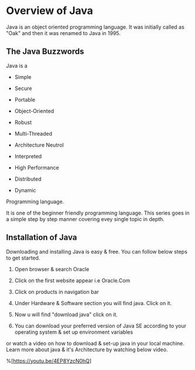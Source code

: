 # Overview of Java

Java is an object oriented programming language. It was initially called as "Oak" and then it was renamed to Java in 1995.

## The Java Buzzwords

Java is a

* Simple
    
* Secure
    
* Portable
    
* Object-Oriented
    
* Robust
    
* Multi-Threaded
    
* Architecture Neutrol
    
* Interpreted
    
* High Performance
    
* Distributed
    
* Dynamic
    

Programming language.

It is one of the beginner friendly programming language. This series goes in a simple step by step manner covering evey single topic in depth.

## Installation of Java

Downloading and installing Java is easy & free. You can follow below steps to get started.

1. Open browser & search Oracle
    
2. Click on the first website appear i.e Oracle.Com
    
3. Click on products in navigation bar
    
4. Under Hardware & Software section you will find java. Click on it.
    
5. Now u will find "download java" click on it.
    
6. You can download your preferred version of Java SE according to your operating system & set up environment variables
    

or watch a video on how to download & set-up java in your local machine. Learn more about java & it's Architecture by watching below video.

%[https://youtu.be/4EP8YzcN0hQ]
